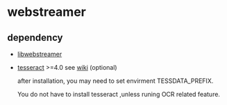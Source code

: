 # webstreamer

## dependency
* [libwebstreamer](https://github.com/kedacomresearch/libwebstreamer)
* [tesseract](https://github.com/tesseract-ocr/tesseract) >=4.0 see [wiki](https://github.com/tesseract-ocr/tesseract/wiki) (optional)
  
  after installation, you may need to set envirment TESSDATA_PREFIX.

  You do not have to install tesseract ,unless runing OCR related feature.




